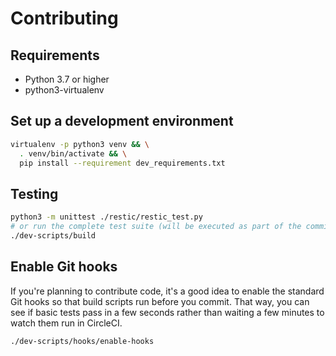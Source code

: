 # Contributing

## Requirements

- Python 3.7 or higher
- python3-virtualenv

## Set up a development environment

```bash
virtualenv -p python3 venv && \
  . venv/bin/activate && \
  pip install --requirement dev_requirements.txt
```

## Testing

```bash
python3 -m unittest ./restic/restic_test.py
# or run the complete test suite (will be executed as part of the commits)
./dev-scripts/build
```


## Enable Git hooks

If you're planning to contribute code, it's a good idea to enable the standard Git hooks so that build scripts run before you commit. That way, you can see if basic tests pass in a few seconds rather than waiting a few minutes to watch them run in CircleCI.

```bash
./dev-scripts/hooks/enable-hooks
```
